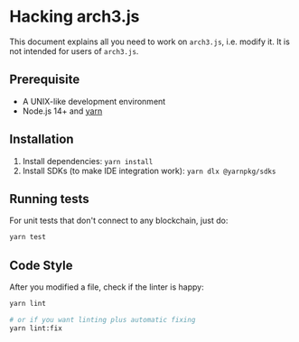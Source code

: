 # Hacking arch3.js

This document explains all you need to work on `arch3.js`, i.e. modify it. It is not intended for users of `arch3.js`.

## Prerequisite

- A UNIX-like development environment
- Node.js 14+ and [yarn](https://yarnpkg.com/getting-started/install)

## Installation

1. Install dependencies: `yarn install`
2. Install SDKs (to make IDE integration work): `yarn dlx @yarnpkg/sdks`

## Running tests

For unit tests that don't connect to any blockchain, just do:

```sh
yarn test
```

## Code Style

After you modified a file, check if the linter is happy:

```sh
yarn lint

# or if you want linting plus automatic fixing
yarn lint:fix
```
